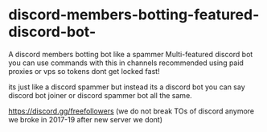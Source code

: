 # discord-members-botting-featured-discord-bot-

A discord members botting bot like a spammer
Multi-featured discord bot you can use commands with this in channels recommended using paid proxies or vps so tokens dont get locked fast!

its just like a discord spammer but instead its a discord bot you can say discord bot joiner or discord spammer bot all the same.

https://discord.gg/freefollowers (we do not break TOs of discord anymore we broke in 2017-19 after new server we dont)

